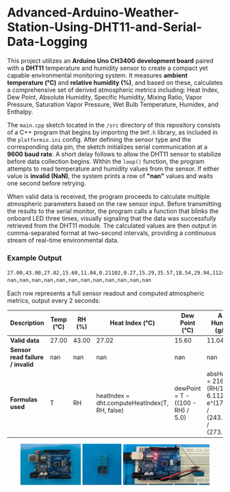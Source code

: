 # Advanced-Arduino-Weather-Station-Using-DHT11-and-Serial-Data-Logging

This project utilizes an **Arduino Uno CH340G development board** paired with a **DHT11** temperature and humidity sensor to create a compact yet capable environmental monitoring system. It measures **ambient temperature (°C)** and **relative humidity (%)**, and based on these, calculates a comprehensive set of derived atmospheric metrics including: Heat Index, Dew Point, Absolute Humidity, Specific Humidity, Mixing Ratio, Vapor Pressure, Saturation Vapor Pressure, Wet Bulb Temperature, Humidex, and Enthalpy.


The ```main.cpp``` sketch located in the ```/src``` directory of this repository consists of a C++ program that begins by importing the ```DHT.h``` library, as included in the ```platformio.ini``` config. After defining the sensor type and the corresponding data pin, the sketch initializes serial communication at a **9600 baud rate**. A short delay follows to allow the DHT11 sensor to stabilize before data collection begins. Within the ```loop()``` function, the program attempts to read temperature and humidity values from the sensor. If either value is **invalid (NaN)**, the system prints a row of **"nan"** values and waits one second before retrying. 

When valid data is received, the program proceeds to calculate multiple atmospheric parameters based on the raw sensor input. Before transmitting the results to the serial monitor, the program calls a function that blinks the onboard LED three times, visually signaling that the data was successfully retrieved from the DHT11 module. The calculated values are then output in comma-separated format at two-second intervals, providing a continuous stream of real-time environmental data.

### Example Output

```bash
27.00,43.00,27.02,15.60,11.04,0.21102,0.27,15.29,35.57,18.54,29.94,1124.19
nan,nan,nan,nan,nan,nan,nan,nan,nan,nan,nan,nan
```  

Each row represents a full sensor readout and computed atmospheric metrics, output every 2 seconds:

| Description                          | Temp (°C) | RH (%) | Heat Index (°C)             | Dew Point (°C)                  | Abs. Humidity (g/m³)                                               | Spec. Humidity              | Mix. Ratio (g/kg)                         | Vapor Pressure (hPa)                                         | Sat. Vap. Pressure (hPa)                                     | Wet Bulb (°C)                                                                                   | Humidex (°C)                             | Enthalpy (kJ/kg)                             |
|--------------------------------------|-----------|--------|-----------------------------|---------------------------------|--------------------------------------------------------------------|-----------------------------|--------------------------------------------|-------------------------------------------------------------|---------------------------------------------------------------|--------------------------------------------------------------------------------------------------|-----------------------------------------|---------------------------------------------|
| **Valid data**                       | 27.00     | 43.00  | 27.02                       | 15.60                           | 11.04                                                              | 0.21102                     | 0.27                                       | 15.29                                                       | 35.57                                                         | 18.54                                                                                            | 29.94                                   | 1124.19                                     |
| **Sensor read failure / invalid**    | nan       | nan    | nan                         | nan                             | nan                                                                 | nan                         | nan                                        | nan                                                         | nan                                                           | nan                                                                                              | nan                                     | nan                                         |
| **Formulas used**                    | T         | RH     | heatIndex = dht.computeHeatIndex(T, RH, false) | dewPoint = T - ((100 - RH) / 5.0) | absHumidity = 216.7 × (RH/100 × 6.112 × e^(17.62×T / (243.12+T)) / (273.15+T)) | specificHumidity = 0.622 × (RH/100) / (1 + 0.622 × (RH/100)) | mixingRatio = 622 × (RH/100) / (1000 - RH/100) | vaporPressure = RH/100 × 6.112 × e^(17.62×T / (243.12+T)) | satVaporPressure = 6.112 × e^(17.62×T / (243.12+T)) | wetBulb = complex empirical formula (see source code for full expression) | humidex = T + 0.5555 × (vaporPressure - 10.0) | enthalpy = 1.006×T + (2501 + 1.86×T) × RH/100 |

<p align="center">
  <img src="assets/screenshot 1 - Arduino Uno CH340G.jpeg" width="28%">
  <img src="assets/screenshot 2 - DHT11 Module.jpeg" width="18%">
  <img src="assets/screenshot 3 - Setup.jpeg" width="40%">
</p>
